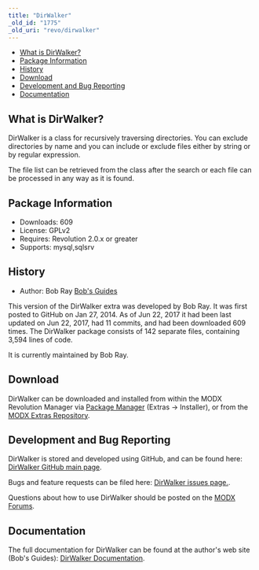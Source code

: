 ```yaml
---
title: "DirWalker"
_old_id: "1775"
_old_uri: "revo/dirwalker"
---
```


- [What is DirWalker?](#DirWalker-WhatisDirWalker)
- [Package Information](#DirWalker-Information)
- [History](#DirWalker-History)
- [Download](#DirWalker-Download)
- [Development and Bug Reporting](#DirWalker-DevelopmentandBugReporting)
- [Documentation](#DirWalker-Documentation)
 
## What is DirWalker?

DirWalker is a class for recursively traversing directories. You can exclude directories by name and you can include or exclude files either by string or by regular expression.

The file list can be retrieved from the class after the search or each file can be processed in any way as it is found.

## Package Information

- Downloads: 609
- License: GPLv2
- Requires: Revolution 2.0.x or greater
- Supports: mysql,sqlsrv

## History

- Author: Bob Ray [Bob's Guides](https://bobsguides.com)

 This version of the DirWalker extra was developed by Bob Ray. It was first posted to GitHub on Jan 27, 2014. As of Jun 22, 2017 it had been last updated on Jun 22, 2017, had 11 commits, and had been downloaded 609 times. The DirWalker package consists of 142 separate files, containing 3,594 lines of code.

It is currently maintained by Bob Ray.

## Download

 DirWalker can be downloaded and installed from within the MODX Revolution Manager via [Package Manager](developing-in-modx/advanced-development/package-management "Package Manager") (Extras -> Installer), or from the [MODX Extras Repository](https://modx.com/extras/package/dirwalker).

## Development and Bug Reporting 

 DirWalker is stored and developed using GitHub, and can be found here: [DirWalker GitHub main page](https://github.com/BobRay/DirWalker).

 Bugs and feature requests can be filed here: [DirWalker issues page.](https://github.com/BobRay/DirWalker/issues).

Questions about how to use DirWalker should be posted on the [MODX Forums](https://forums.modx.com).

## Documentation

 The full documentation for DirWalker can be found at the author's web site (Bob's Guides): [DirWalker Documentation](https://bobsguides.com/dirwalker-tutorial.html).